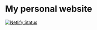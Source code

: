 # My personal website

[![Netlify Status](https://api.netlify.com/api/v1/badges/9aa2ab39-678c-4e61-9fb4-efc08d28b8c7/deploy-status)](https://app.netlify.com/sites/lukasmatuska/deploys)